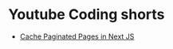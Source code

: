 # Youtube Coding shorts

- [Cache Paginated Pages in Next JS](https://www.youtube.com/shorts/Wf8QRkuxgq4)
